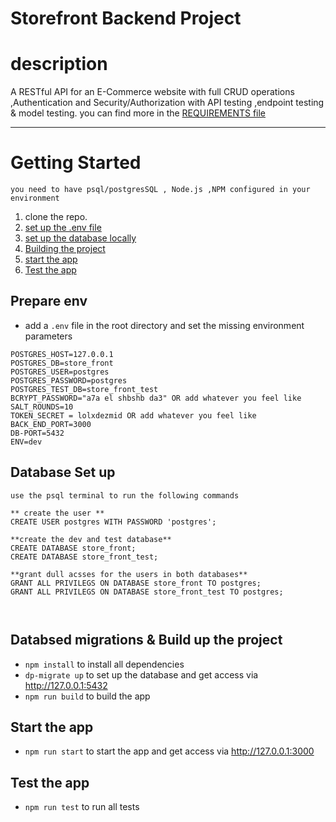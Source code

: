 # Storefront Backend Project
# description
A RESTful API for an E-Commerce website with full CRUD operations ,Authentication and Security/Authorization with API testing ,endpoint testing & model testing. you can find more in the [REQUIREMENTS file](./REQUIREMENTS.md)


---

# Getting Started
`you need to have psql/postgresSQL , Node.js ,NPM configured in your environment  `
1. clone the repo.
2. [set up the .env file](#prepare-env) 
3. [set up the database locally](#database-set-up)
4. [Building the project ](#databsed-migrations--build-up-the-project)
5. [start the app](#start-the-app)
6. [Test the app](#test-the-app)
## Prepare env
- add a `.env` file in the root directory and set the missing  environment parameters
```
POSTGRES_HOST=127.0.0.1
POSTGRES_DB=store_front
POSTGRES_USER=postgres
POSTGRES_PASSWORD=postgres
POSTGRES_TEST_DB=store_front_test
BCRYPT_PASSWORD="a7a el shbshb da3" OR add whatever you feel like
SALT_ROUNDS=10
TOKEN_SECRET = lolxdezmid OR add whatever you feel like
BACK_END_PORT=3000
DB-PORT=5432
ENV=dev
```
## Database Set up
`use the psql terminal to run the following commands `
```
** create the user **
CREATE USER postgres WITH PASSWORD 'postgres';

**create the dev and test database**
CREATE DATABASE store_front;
CREATE DATABASE store_front_test;

**grant dull acsses for the users in both databases**
GRANT ALL PRIVILEGS ON DATABASE store_front TO postgres;
GRANT ALL PRIVILEGS ON DATABASE store_front_test TO postgres;



```

## Databsed migrations & Build up the project

- `npm install` to install all dependencies
- `dp-migrate up` to set up the database and get access via http://127.0.0.1:5432
- `npm run build` to build the app

## Start the app
- `npm run start` to start the app and get access via http://127.0.0.1:3000


## Test the app
- `npm run test` to run all tests
